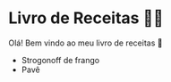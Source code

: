 # Livro de Receitas :man_cook:

Olá! Bem vindo ao meu livro de receitas :wave:

* Strogonoff de frango
* Pavê